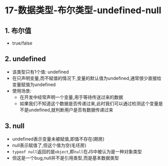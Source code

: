 # 17-数据类型-布尔类型-undefined-null

## 1. 布尔值

- true/false

## 2. undefined

- 该类型只有1个值: undefined
- 在只声明变量,而不赋值的情况下,变量的默认值为undefined,通常很少直接给变量赋值为undefined
- 使用场景:
  - 在开发中经常声明一个变量,用于等待传送过来的数据
  - 如果我们不知道这个数据是否传递过来,此时我们可以通过检测这个变量是不是undefined,就判断用户是否有数据传递过来

## 3. null

- undefined表示变量未被赋值,即值不存在(期房)
- null表示赋值了,但这个值为空(毛坯房)
- `typeof null`返回的是`object`,即`null`在JS中被认为是一种对象类型
- 但这是一个bug,null并不是引用类型,而是基本数据类型